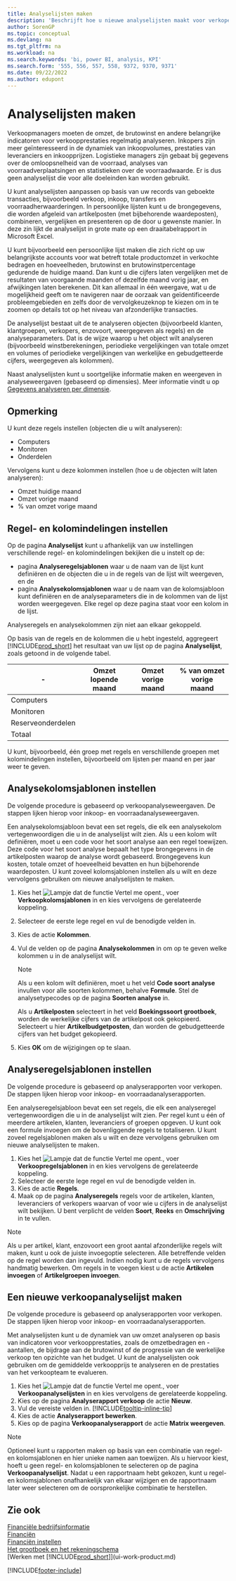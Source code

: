 ```yaml
---
title: Analyselijsten maken
description: 'Beschrijft hoe u nieuwe analyselijsten maakt voor verkopen, inkopen en voorraad, en analysesjablonen instelt.'
author: SorenGP
ms.topic: conceptual
ms.devlang: na
ms.tgt_pltfrm: na
ms.workload: na
ms.search.keywords: 'bi, power BI, analysis, KPI'
ms.search.form: '555, 556, 557, 558, 9372, 9370, 9371'
ms.date: 09/22/2022
ms.author: edupont
---
```

# <a name="create-analysis-reports" />Analyselijsten maken

Verkoopmanagers moeten de omzet, de brutowinst en andere belangrijke indicatoren voor verkoopprestaties regelmatig analyseren. Inkopers zijn meer geïnteresseerd in de dynamiek van inkoopvolumes, prestaties van leveranciers en inkoopprijzen. Logistieke managers zijn gebaat bij gegevens over de omloopsnelheid van de voorraad, analyses van voorraadverplaatsingen en statistieken over de voorraadwaarde. Er is dus geen analyselijst die voor alle doeleinden kan worden gebruikt.

U kunt analyselijsten aanpassen op basis van uw records van geboekte transacties, bijvoorbeeld verkoop, inkoop, transfers en voorraadherwaarderingen. In persoonlijke lijsten kunt u de brongegevens, die worden afgeleid van artikelposten (met bijbehorende waardeposten), combineren, vergelijken en presenteren op de door u gewenste manier. In deze zin lijkt de analyselijst in grote mate op een draaitabelrapport in Microsoft Excel.  

U kunt bijvoorbeeld een persoonlijke lijst maken die zich richt op uw belangrijkste accounts voor wat betreft totale productomzet in verkochte bedragen en hoeveelheden, brutowinst en brutowinstpercentage gedurende de huidige maand. Dan kunt u die cijfers laten vergelijken met de resultaten van voorgaande maanden of dezelfde maand vorig jaar, en afwijkingen laten berekenen. Dit kan allemaal in één weergave, wat u de mogelijkheid geeft om te navigeren naar de oorzaak van geïdentificeerde probleemgebieden en zelfs door de vervolgkeuzeknop te kiezen om in te zoomen op details tot op het niveau van afzonderlijke transacties.  

De analyselijst bestaat uit de te analyseren objecten (bijvoorbeeld klanten, klantgroepen, verkopers, enzovoort, weergegeven als regels) en de analyseparameters. Dat is de wijze waarop u het object wilt analyseren (bijvoorbeeld winstberekeningen, periodieke vergelijkingen van totale omzet en volumes of periodieke vergelijkingen van werkelijke en gebudgetteerde cijfers, weergegeven als kolommen). 

Naast analyselijsten kunt u soortgelijke informatie maken en weergeven in analyseweergaven (gebaseerd op dimensies). Meer informatie vindt u op [Gegevens analyseren per dimensie](bi-how-analyze-data-dimension.md).

## <a name="example" />Opmerking

U kunt deze regels instellen (objecten die u wilt analyseren):  

- Computers  
- Monitoren  
- Onderdelen  

Vervolgens kunt u deze kolommen instellen (hoe u de objecten wilt laten analyseren):  

- Omzet huidige maand  
- Omzet vorige maand  
- % van omzet vorige maand  

## <a name="setting-up-line-and-column-layouts" />Regel- en kolomindelingen instellen

Op de pagina **Analyselijst** kunt u afhankelijk van uw instellingen verschillende regel- en kolomindelingen bekijken die u instelt op de:

* pagina **Analyseregelsjablonen** waar u de naam van de lijst kunt definiëren en de objecten die u in de regels van de lijst wilt weergeven, en de
* pagina **Analysekolomsjablonen** waar u de naam van de kolomsjabloon kunt definiëren en de analyseparameters die in de kolommen van de lijst worden weergegeven. Elke regel op deze pagina staat voor een kolom in de lijst. 

Analyseregels en analysekolommen zijn niet aan elkaar gekoppeld.  

Op basis van de regels en de kolommen die u hebt ingesteld, aggregeert [!INCLUDE[prod_short](includes/prod_short.md)] het resultaat van uw lijst op de pagina **Analyselijst**, zoals getoond in de volgende tabel.  

|- |Omzet lopende maand|Omzet vorige maand|% van omzet vorige maand|  
|-|-|-|-|  
|Computers| | | |  
|Monitoren| | | |  
|Reserveonderdelen| | | |  
|Totaal| | | |  

U kunt, bijvoorbeeld, één groep met regels en verschillende groepen met kolomindelingen instellen, bijvoorbeeld om lijsten per maand en per jaar weer te geven.

## <a name="set-up-analysis-column-templates" />Analysekolomsjablonen instellen

De volgende procedure is gebaseerd op verkoopanalyseweergaven. De stappen lijken hierop voor inkoop- en voorraadanalyseweergaven.

Een analysekolomsjabloon bevat een set regels, die elk een analysekolom vertegenwoordigen die u in de analyselijst wilt zien. Als u een kolom wilt definiëren, moet u een code voor het soort analyse aan een regel toewijzen. Deze code voor het soort analyse bepaalt het type brongegevens in de artikelposten waarop de analyse wordt gebaseerd. Brongegevens kun kosten, totale omzet of hoeveelheid bevatten en hun bijbehorende waardeposten. U kunt zoveel kolomsjablonen instellen als u wilt en deze vervolgens gebruiken om nieuwe analyselijsten te maken.    

1. Kies het ![Lampje dat de functie Vertel me opent.](media/ui-search/search_small.png "Vertel me wat u wilt doen"), voer **Verkoopkolomsjablonen** in en kies vervolgens de gerelateerde koppeling.  
2. Selecteer de eerste lege regel en vul de benodigde velden in.
3. Kies de actie **Kolommen**.  
4. Vul de velden op de pagina **Analysekolommen** in om op te geven welke kolommen u in de analyselijst wilt.  

    > [!NOTE]  
    > Als u een kolom wilt definiëren, moet u het veld **Code soort analyse** invullen voor alle soorten kolommen, behalve **Formule**. Stel de analysetypecodes op de pagina **Soorten analyse** in.  
    
    Als u **Artikelposten** selecteert in het veld **Boekingssoort grootboek**, worden de werkelijke cijfers van de artikelpost ook gekopieerd. Selecteert u hier **Artikelbudgetposten**, dan worden de gebudgetteerde cijfers van het budget gekopieerd.  
5. Kies **OK** om de wijzigingen op te slaan.  

## <a name="set-up-analysis-line-templates" />Analyseregelsjablonen instellen

De volgende procedure is gebaseerd op analyserapporten voor verkopen. De stappen lijken hierop voor inkoop- en voorraadanalyserapporten.

Een analyseregelsjabloon bevat een set regels, die elk een analyseregel vertegenwoordigen die u in de analyselijst wilt zien. Per regel kunt u één of meerdere artikelen, klanten, leveranciers of groepen opgeven. U kunt ook een formule invoegen om de bovenliggende regels te totaliseren. U kunt zoveel regelsjablonen maken als u wilt en deze vervolgens gebruiken om nieuwe analyselijsten te maken.   

1. Kies het ![Lampje dat de functie Vertel me opent.](media/ui-search/search_small.png "Vertel me wat u wilt doen"), voer **Verkoopregelsjablonen** in en kies vervolgens de gerelateerde koppeling.  
2. Selecteer de eerste lege regel en vul de benodigde velden in.
3. Kies de actie **Regels**.  
4. Maak op de pagina **Analyseregels** regels voor de artikelen, klanten, leveranciers of verkopers waarvan of voor wie u cijfers in de analyselijst wilt bekijken. U bent verplicht de velden **Soort**, **Reeks** en **Omschrijving** in te vullen.  

> [!NOTE]  
> Als u per artikel, klant, enzovoort een groot aantal afzonderlijke regels wilt maken, kunt u ook de juiste invoegoptie selecteren. Alle betreffende velden op de regel worden dan ingevuld. Indien nodig kunt u de regels vervolgens handmatig bewerken. Om regels in te voegen kiest u de actie **Artikelen invoegen** of **Artikelgroepen invoegen**.  

## <a name="create-a-new-sales-analysis-report" />Een nieuwe verkoopanalyselijst maken

De volgende procedure is gebaseerd op analyserapporten voor verkopen. De stappen lijken hierop voor inkoop- en voorraadanalyserapporten.

Met analyselijsten kunt u de dynamiek van uw omzet analyseren op basis van indicatoren voor verkoopprestaties, zoals de omzetbedragen en -aantallen, de bijdrage aan de brutowinst of de progressie van de werkelijke verkoop ten opzichte van het budget. U kunt de analyselijsten ook gebruiken om de gemiddelde verkoopprijs te analyseren en de prestaties van het verkoopteam te evalueren.  

1. Kies het ![Lampje dat de functie Vertel me opent.](media/ui-search/search_small.png "Vertel me wat u wilt doen"), voer **Verkoopanalyselijsten** in en kies vervolgens de gerelateerde koppeling.  
2. Kies op de pagina **Analyserapport verkoop** de actie **Nieuw**.
3. Vul de vereiste velden in. [!INCLUDE[tooltip-inline-tip](includes/tooltip-inline-tip_md.md)]
4. Kies de actie **Analyserapport bewerken**.
5. Kies op de pagina **Verkoopanalyserapport** de actie **Matrix weergeven**.  

> [!NOTE]  
> Optioneel kunt u rapporten maken op basis van een combinatie van regel- en kolomsjablonen en hier unieke namen aan toewijzen. Als u hiervoor kiest, hoeft u geen regel- en kolomsjablonen te selecteren op de pagina **Verkoopanalyselijst**. Nadat u een rapportnaam hebt gekozen, kunt u regel- en kolomsjablonen onafhankelijk van elkaar wijzigen en de rapportnaam later weer selecteren om de oorspronkelijke combinatie te herstellen.

## <a name="see-also" />Zie ook

[Financiële bedrijfsinformatie](bi.md)  
[Financiën](finance.md)  
[Financiën instellen](finance-setup-finance.md)  
[Het grootboek en het rekeningschema](finance-general-ledger.md)  
[Werken met [!INCLUDE[prod_short](includes/prod_short.md)]](ui-work-product.md)  

[!INCLUDE[footer-include](includes/footer-banner.md)]
